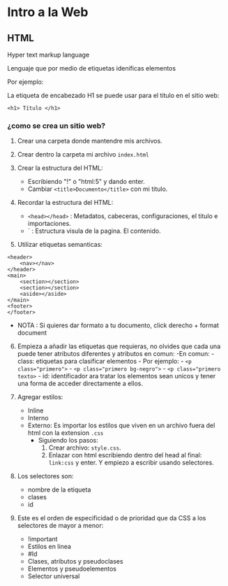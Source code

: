 # Intro a la Web

## HTML

Hyper text markup language

Lenguaje que por medio de etiquetas idenificas elementos

Por ejemplo:

La etiqueta de encabezado H1 se puede usar para el titulo en el sitio web:

`<h1> Título </h1>`

### ¿como se crea un sitio web?

1. Crear una carpeta donde mantendre mis archivos.

2. Crear dentro la carpeta mi archivo `index.html`

3. Crear la estructura del HTML:
   - Escribiendo "!" o "html:5" y dando enter.
   - Cambiar `<title>Documento</title>` con mi titulo.

4. Recordar la estructura del HTML:
   - `<head></head>` : Metadatos, cabeceras, configuraciones, el titulo e importaciones.
   - `<body></body> : Estructura visula de la pagina. El contenido.

5. Utilizar etiquetas semanticas:

```
<header>
    <nav></nav>
</header>
<main>
    <section></section>
    <section></section>
    <aside></aside>
</main>
<footer>
</footer>
```

- NOTA : Si quieres dar formato a tu documento, click derecho + format document

6. Empieza a añadir las etiquetas que requieras, no olvides que cada una puede tener atributos diferentes y atributos en comun:
    -En comun:
        - class: etiquetas para clasificar elementos
            - Por ejemplo:
                - `<p class="primero">`
                - `<p class="primero bg-negro">`
                - `<p class="primero texto>`
        - id: identificador ara tratar los elementos sean unicos y tener una forma de acceder directamente a ellos.

7. Agregar estilos:
    - Inline
    - Interno
    - Externo: Es importar los estilos que viven en un archivo fuera del html con la extension `.css`
        - Siguiendo los pasos:
            1. Crear archivo: `style.css`.
            2. Enlazar con html escribiendo dentro del head al final: `link:css` y enter. Y empiezo a escribir usando selectores.

8. Los selectores son:
    - nombre de la etiqueta
    - clases
    - id

9. Este es el orden de especificidad o de prioridad que da CSS a los selectores de mayor  a menor: 

    - !important
    - Estilos en linea
    - #Id
    - Clases, atributos y pseudoclases
    - Elementos y pseudoelementos
    - Selector universal
